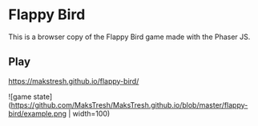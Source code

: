 # Flappy Bird
This is a browser copy of the Flappy Bird game made with the Phaser JS.
## Play
https://makstresh.github.io/flappy-bird/

![game state](https://github.com/MaksTresh/MaksTresh.github.io/blob/master/flappy-bird/example.png | width=100)
